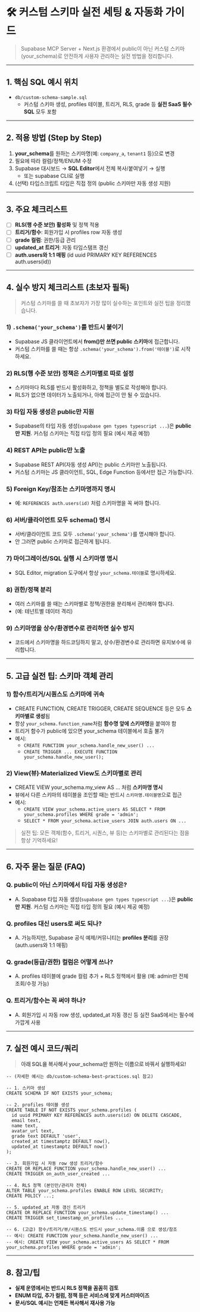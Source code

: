 # 🛠️ 커스텀 스키마 실전 세팅 & 자동화 가이드

> Supabase MCP Server + Next.js 환경에서 public이 아닌 커스텀 스키마(your_schema)로 안전하게 사용자 관리하는 실전 방법을 정리합니다.

---

## 1. 핵심 SQL 예시 위치

- `db/custom-schema-sample.sql`
  - 커스텀 스키마 생성, profiles 테이블, 트리거, RLS, grade 등 **실전 SaaS 필수 SQL** 모두 포함

---

## 2. 적용 방법 (Step by Step)

1. **your_schema**를 원하는 스키마명(예: `company_a`, `tenant1` 등)으로 변경
2. 필요에 따라 컬럼/정책/ENUM 수정
3. Supabase 대시보드 → **SQL Editor**에서 전체 복사/붙여넣기 → 실행
   - 또는 supabase CLI로 실행
4. (선택) 타입스크립트 타입은 직접 정의 (public 스키마만 자동 생성 지원)

---

## 3. 주요 체크리스트

- [ ] **RLS(행 수준 보안) 활성화** 및 정책 적용
- [ ] **트리거/함수**: 회원가입 시 profiles row 자동 생성
- [ ] **grade 컬럼**: 권한/등급 관리
- [ ] **updated_at 트리거**: 자동 타임스탬프 갱신
- [ ] **auth.users와 1:1 매핑** (id uuid PRIMARY KEY REFERENCES auth.users(id))

---

## 4. 실수 방지 체크리스트 (초보자 필독)

> 커스텀 스키마를 쓸 때 초보자가 가장 많이 실수하는 포인트와 실전 팁을 정리했습니다.

### 1) `.schema('your_schema')`를 반드시 붙이기
- Supabase JS 클라이언트에서 **from()만 쓰면 public 스키마**에 접근합니다.
- 커스텀 스키마를 쓸 때는 항상 `.schema('your_schema').from('테이블')`로 시작하세요.

### 2) RLS(행 수준 보안) 정책은 스키마별로 따로 설정
- 스키마마다 RLS를 반드시 활성화하고, 정책을 별도로 작성해야 합니다.
- RLS가 없으면 데이터가 노출되거나, 아예 접근이 안 될 수 있습니다.

### 3) 타입 자동 생성은 public만 지원
- Supabase의 타입 자동 생성(`supabase gen types typescript ...`)은 **public만 지원**. 커스텀 스키마는 직접 타입 정의 필요 (예시 제공 예정)

### 4) REST API는 public만 노출
- Supabase REST API(자동 생성 API)는 public 스키마만 노출됩니다.
- 커스텀 스키마는 JS 클라이언트, SQL, Edge Function 등에서만 접근 가능합니다.

### 5) Foreign Key/참조는 스키마명까지 명시
- 예: `REFERENCES auth.users(id)` 처럼 스키마명을 꼭 써야 합니다.

### 6) 서버/클라이언트 모두 schema() 명시
- 서버/클라이언트 코드 모두 `.schema('your_schema')`를 명시해야 합니다.
- 안 그러면 public 스키마로 접근하게 됩니다.

### 7) 마이그레이션/SQL 실행 시 스키마명 명시
- SQL Editor, migration 도구에서 항상 `your_schema.테이블`로 명시하세요.

### 8) 권한/정책 분리
- 여러 스키마를 쓸 때는 스키마별로 정책/권한을 분리해서 관리해야 합니다.
- (예: 테넌트별 데이터 격리)

### 9) 스키마명을 상수/환경변수로 관리하면 실수 방지
- 코드에서 스키마명을 하드코딩하지 말고, 상수/환경변수로 관리하면 유지보수에 유리합니다.

---

## 5. 고급 실전 팁: 스키마 객체 관리

### 1) 함수/트리거/시퀀스도 스키마에 귀속
- CREATE FUNCTION, CREATE TRIGGER, CREATE SEQUENCE 등은 모두 **스키마별로 생성**됨
- 항상 `your_schema.function_name`처럼 **함수명 앞에 스키마명**을 붙여야 함
- 트리거 함수가 public에 있으면 your_schema 테이블에서 호출 불가
- 예시:
  - `CREATE FUNCTION your_schema.handle_new_user() ...`
  - `CREATE TRIGGER ... EXECUTE FUNCTION your_schema.handle_new_user();`

### 2) View(뷰)·Materialized View도 스키마별로 관리
- CREATE VIEW your_schema.my_view AS ... 처럼 **스키마명 명시**
- 뷰에서 다른 스키마의 테이블을 조인할 때는 반드시 `스키마명.테이블명`으로 접근
- 예시:
  - `CREATE VIEW your_schema.active_users AS SELECT * FROM your_schema.profiles WHERE grade = 'admin';`
  - `SELECT * FROM your_schema.active_users JOIN auth.users ON ...`

> 실전 팁: 모든 객체(함수, 트리거, 시퀀스, 뷰 등)는 스키마별로 관리된다는 점을 항상 기억하세요!

---

## 6. 자주 묻는 질문 (FAQ)

### Q. public이 아닌 스키마에서 타입 자동 생성은?
- A. Supabase 타입 자동 생성(`supabase gen types typescript ...`)은 **public만 지원**. 커스텀 스키마는 직접 타입 정의 필요 (예시 제공 예정)

### Q. profiles 대신 users로 써도 되나?
- A. 가능하지만, Supabase 공식 예제/커뮤니티는 **profiles 분리**를 권장 (auth.users와 1:1 매핑)

### Q. grade(등급/권한) 컬럼은 어떻게 쓰나?
- A. profiles 테이블에 grade 컬럼 추가 + RLS 정책에서 활용 (예: admin만 전체 조회/수정 가능)

### Q. 트리거/함수는 꼭 써야 하나?
- A. 회원가입 시 자동 row 생성, updated_at 자동 갱신 등 실전 SaaS에서는 필수에 가깝게 사용

---

## 7. 실전 예시 코드/쿼리

> **아래 SQL을 복사해서 your_schema만 원하는 이름으로 바꿔서 실행하세요!**

```
-- (자세한 예시는 db/custom-schema-best-practices.sql 참고)

-- 1. 스키마 생성
CREATE SCHEMA IF NOT EXISTS your_schema;

-- 2. profiles 테이블 생성
CREATE TABLE IF NOT EXISTS your_schema.profiles (
  id uuid PRIMARY KEY REFERENCES auth.users(id) ON DELETE CASCADE,
  email text,
  name text,
  avatar_url text,
  grade text DEFAULT 'user',
  created_at timestamptz DEFAULT now(),
  updated_at timestamptz DEFAULT now()
);

-- 3. 회원가입 시 자동 row 생성 트리거/함수
CREATE OR REPLACE FUNCTION your_schema.handle_new_user() ...
CREATE TRIGGER on_auth_user_created ...

-- 4. RLS 정책 (본인만/관리자 전체)
ALTER TABLE your_schema.profiles ENABLE ROW LEVEL SECURITY;
CREATE POLICY ...;

-- 5. updated_at 자동 갱신 트리거
CREATE OR REPLACE FUNCTION your_schema.update_timestamp() ...
CREATE TRIGGER set_timestamp_on_profiles ...

-- 6. (고급) 함수/트리거/뷰/시퀀스도 반드시 your_schema.이름 으로 생성/참조
-- 예시: CREATE FUNCTION your_schema.handle_new_user() ...
-- 예시: CREATE VIEW your_schema.active_users AS SELECT * FROM your_schema.profiles WHERE grade = 'admin';
```

---

## 8. 참고/팁
- **실제 운영에서는 반드시 RLS 정책을 꼼꼼히 검토**
- **ENUM 타입, 추가 컬럼, 정책 등은 서비스에 맞게 커스터마이즈**
- **문서/SQL 예시는 언제든 복사해서 재사용 가능** 
